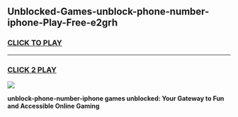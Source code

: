 
## Unblocked-Games-unblock-phone-number-iphone-Play-Free-e2grh
<h3>
<a href="https://premium76.site?title=unblock-phone-number-iphone&ref=23A">CLICK TO PLAY</a></h3>
<hr>

<h3>
<a href="https://premium76.site?title=unblock-phone-number-iphone&ref=23A">CLICK 2 PLAY</a>
  
</h3>

<a href="https://premium76.site?title=unblock-phone-number-iphone&ref=23A"><img src="https://clearcache.store/games.png"></a>


**unblock-phone-number-iphone games unblocked: Your Gateway to Fun and Accessible Online Gaming**
